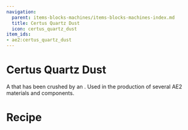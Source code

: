 ```yaml
---
navigation:
  parent: items-blocks-machines/items-blocks-machines-index.md
  title: Certus Quartz Dust
  icon: certus_quartz_dust
item_ids:
- ae2:certus_quartz_dust
---
```

# Certus Quartz Dust

<ItemImage id="certus_quartz_dust" scale="4" />

A <ItemLink id="certus_quartz_crystal"/> that has been crushed by an <ItemLink id="inscriber"/>. Used in the production of
several AE2 materials and components.

# Recipe

<RecipeFor id="certus_quartz_dust" />